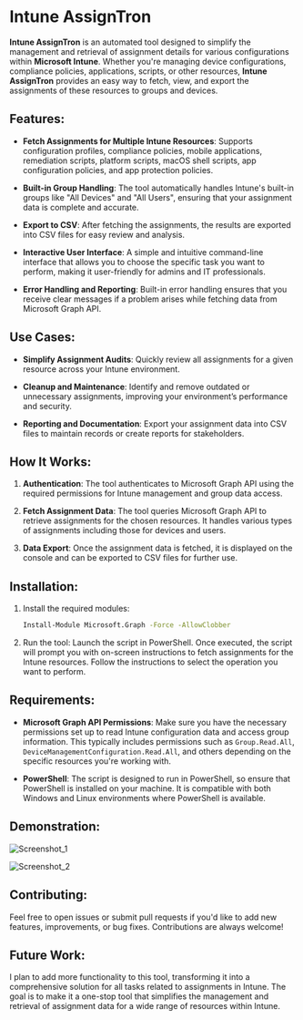 # **Intune AssignTron**

**Intune AssignTron** is an automated tool designed to simplify the management and retrieval of assignment details for various configurations within **Microsoft Intune**. Whether you're managing device configurations, compliance policies, applications, scripts, or other resources, **Intune AssignTron** provides an easy way to fetch, view, and export the assignments of these resources to groups and devices.

## **Features:**

- **Fetch Assignments for Multiple Intune Resources**: Supports configuration profiles, compliance policies, mobile applications, remediation scripts, platform scripts, macOS shell scripts, app configuration policies, and app protection policies.
  
- **Built-in Group Handling**: The tool automatically handles Intune's built-in groups like "All Devices" and "All Users", ensuring that your assignment data is complete and accurate.

- **Export to CSV**: After fetching the assignments, the results are exported into CSV files for easy review and analysis.

- **Interactive User Interface**: A simple and intuitive command-line interface that allows you to choose the specific task you want to perform, making it user-friendly for admins and IT professionals.

- **Error Handling and Reporting**: Built-in error handling ensures that you receive clear messages if a problem arises while fetching data from Microsoft Graph API.

## **Use Cases:**

- **Simplify Assignment Audits**: Quickly review all assignments for a given resource across your Intune environment.
  
- **Cleanup and Maintenance**: Identify and remove outdated or unnecessary assignments, improving your environment’s performance and security.

- **Reporting and Documentation**: Export your assignment data into CSV files to maintain records or create reports for stakeholders.

## **How It Works:**

1. **Authentication**: The tool authenticates to Microsoft Graph API using the required permissions for Intune management and group data access.
  
2. **Fetch Assignment Data**: The tool queries Microsoft Graph API to retrieve assignments for the chosen resources. It handles various types of assignments including those for devices and users.

3. **Data Export**: Once the assignment data is fetched, it is displayed on the console and can be exported to CSV files for further use.

## **Installation:**

1. Install the required modules:

   ```bash
   Install-Module Microsoft.Graph -Force -AllowClobber
2. Run the tool: Launch the script in PowerShell. Once executed, the script will prompt you with on-screen instructions to fetch assignments for the Intune resources. Follow the instructions to select the operation you want to perform.

## **Requirements**:

- **Microsoft Graph API Permissions**: Make sure you have the necessary permissions set up to read Intune configuration data and access group information. This typically includes permissions such as `Group.Read.All`, `DeviceManagementConfiguration.Read.All`, and others depending on the specific resources you're working with.

- **PowerShell**: The script is designed to run in PowerShell, so ensure that PowerShell is installed on your machine. It is compatible with both Windows and Linux environments where PowerShell is available.
  
## **Demonstration**:  

![Screenshot_1](https://github.com/user-attachments/assets/26705494-149a-41ea-a374-0ccfabc22279)  

![Screenshot_2](https://github.com/user-attachments/assets/183ebaa2-b724-4a7a-a876-21f98a11655a)   

## **Contributing**:

Feel free to open issues or submit pull requests if you'd like to add new features, improvements, or bug fixes. Contributions are always welcome!

## **Future Work**:

I plan to add more functionality to this tool, transforming it into a comprehensive solution for all tasks related to assignments in Intune. The goal is to make it a one-stop tool that simplifies the management and retrieval of assignment data for a wide range of resources within Intune.


   
